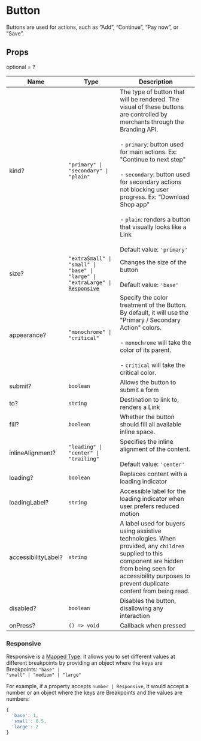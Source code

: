 # Button

Buttons are used for actions, such as “Add”, “Continue”, “Pay now”, or “Save”.

## Props
optional = ?

| Name | Type | Description |
| --- | --- | --- |
| kind? | <code>"primary" &#124; "secondary" &#124; "plain"</code> | The type of button that will be rendered. The visual of these buttons are controlled by merchants through the Branding API.<br /><br /> - `primary`: button used for main actions. Ex: &#34;Continue to next step&#34;<br /><br />- `secondary`: button used for secondary actions not blocking user progress. Ex: &#34;Download Shop app&#34;<br /><br />- `plain`: renders a button that visually looks like a Link<br /><br /> Default value: <code>'primary'</code> |
| size? | <code>"extraSmall" &#124; "small" &#124; "base" &#124; "large" &#124; "extraLarge" &#124; <a href="#responsive">Responsive</a></code> | Changes the size of the button<br /><br />Default value: <code>'base'</code> |
| appearance? | <code>"monochrome" &#124; "critical"</code> | Specify the color treatment of the Button. By default, it will use the &#34;Primary / Secondary Action&#34; colors.<br /><br /> - `monochrome` will take the color of its parent.<br /><br />- `critical` will take the critical color.  |
| submit? | <code>boolean</code> | Allows the button to submit a form  |
| to? | <code>string</code> | Destination to link to, renders a Link  |
| fill? | <code>boolean</code> | Whether the button should fill all available inline space.  |
| inlineAlignment? | <code>"leading" &#124; "center" &#124; "trailing"</code> | Specifies the inline alignment of the content.<br /><br />Default value: <code>'center'</code> |
| loading? | <code>boolean</code> | Replaces content with a loading indicator  |
| loadingLabel? | <code>string</code> | Accessible label for the loading indicator when user prefers reduced motion  |
| accessibilityLabel? | <code>string</code> | A label used for buyers using assistive technologies. When provided, any `children` supplied to this component are hidden from being seen for accessibility purposes to prevent duplicate content from being read.  |
| disabled? | <code>boolean</code> | Disables the button, disallowing any interaction  |
| onPress? | <code>() => void</code> | Callback when pressed  |<a name="Responsive"></a>

### Responsive

Responsive is a [Mapped Type](https://www.typescriptlang.org/docs/handbook/2/mapped-types.html). It allows you to set different values at different breakpoints by providing an object where the keys are Breakpoints: <code>"base" &#124; "small" &#124; "medium" &#124; "large"</code>

For example, if a property accepts `number | Responsive`, it would accept a number or an object where the keys are Breakpoints and the values are numbers:

```js
{
  'base': 1,
  'small': 0.5,
  'large': 2
}
```

